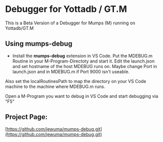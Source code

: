 # Debugger for Yottadb / GT.M

This is a Beta Version of a Debugger for Mumps (M) running on Yottadb/GT.M

## Using mumps-debug

* Install the **mumps-debug** extension in VS Code.
Put the MDEBUG.m Routine in your M-Program-Directoty and start it.
Edit the launch.json and set hostname of the host MDEBUG runs on.
Maybe change Port in launch.json and in MDEBUG.m if Port 9000 isn't useable.

Also set the localRoutinesPath to map the directory on your VS Code machine
to the machine where MDEBUG.m runs.

Open a M-Program you want to debug in VS Code and start debugging via "F5"


## Project Page:

[https://github.com/jewuma/mumps-debug.git](https://github.com/jewuma/mumps-debug.git)
